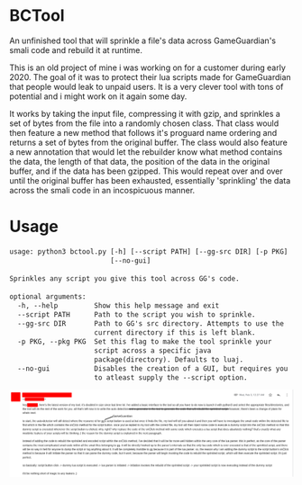 # BCTool
An unfinished tool that will sprinkle a file's data across GameGuardian's smali code and rebuild it at runtime.

This is an old project of mine i was working on for a customer during early 2020. The goal of it was to protect their lua scripts made for GameGuardian that people would leak to unpaid users. It is a very clever tool with tons of potential and i might work on it again some day.

It works by taking the input file, compressing it with gzip, and sprinkles a set of bytes from the file into a randomly chosen class. That class would then feature a new method that follows it's proguard name ordering and returns a set of bytes from the original buffer. The class would also feature a new annotation that would let the rebuilder know what method contains the data, the length of that data, the position of the data in the original buffer, and if the data has been gzipped. This would repeat over and over until the original buffer has been exhausted, essentially 'sprinkling' the data across the smali code in an incospicuous manner.

# Usage
```
usage: python3 bctool.py [-h] [--script PATH] [--gg-src DIR] [-p PKG]
                         [--no-gui]

Sprinkles any script you give this tool across GG's code.

optional arguments:
  -h, --help         Show this help message and exit
  --script PATH      Path to the script you wish to sprinkle.
  --gg-src DIR       Path to GG's src directory. Attempts to use the
                     current directory if this is left blank.
  -p PKG, --pkg PKG  Set this flag to make the tool sprinkle your
                     script across a specific java
                     package(directory). Defaults to luaj.
  --no-gui           Disables the creation of a GUI, but requires you
                     to atleast supply the --script option.
```

![Plans](./2021-08-09_18-49.png)
